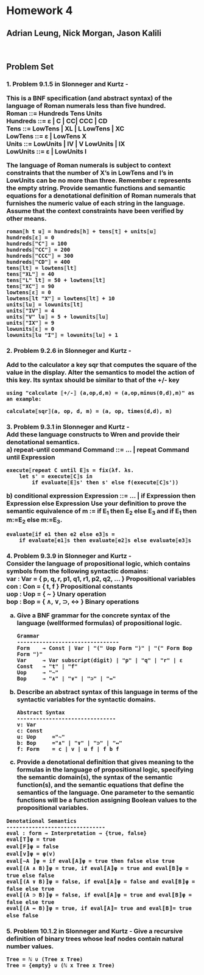 # Homework 4

## Adrian Leung, Nick Morgan, Jason Kalili

<br>

## Problem Set

<!-- ![Wren Rules](./assets/hw3/wren_ast_rules.png) -->

<h3><b>1. Problem 9.1.5 in Slonneger and Kurtz -</b>

This is a BNF specification (and abstract syntax) of the language of Roman numerals less than five hundred. <br>
Roman ::= Hundreds Tens Units<br>
Hundreds ::= ε | C | CC| CCC | CD<br>
Tens ::= LowTens | XL | L LowTens | XC<br>
LowTens ::= ε | LowTens X<br>
Units ::= LowUnits | IV | V LowUnits | IX<br>
LowUnits ::= ε | LowUnits I<br>

The language of Roman numerals is subject to context constraints that
the number of X’s in LowTens and I’s in LowUnits can be no more than
three. Remember ε represents the empty string.
Provide semantic functions and semantic equations for a denotational
definition of Roman numerals that furnishes the numeric value of each
string in the language. Assume that the context constraints have been
verified by other means.

```
roman⟦h t u⟧ = hundreds⟦h⟧ + tens⟦t⟧ + units⟦u⟧
hundreds⟦ε⟧ = 0
hundreds⟦"C"⟧ = 100
hundreds⟦"CC"⟧ = 200
hundreds⟦"CCC"⟧ = 300
hundreds⟦"CD"⟧ = 400
tens⟦lt⟧ = lowtens⟦lt⟧
tens⟦"XL"⟧ = 40
tens⟦"L" lt⟧ = 50 + lowtens⟦lt⟧
tens⟦"XC"⟧ = 90
lowtens⟦ε⟧ = 0
lowtens⟦lt "X"⟧ = lowtens⟦lt⟧ + 10
units⟦lu⟧ = lowunits⟦lt⟧
units⟦"IV"⟧ = 4
units⟦"V" lu⟧ = 5 + lowunits⟦lu⟧
units⟦"IX"⟧ = 9
lowunits⟦ε⟧ = 0
lowunits⟦lu "I"⟧ = lowunits⟦lu⟧ + 1
```

<h3><b>2. Problem 9.2.6 in Slonneger and Kurtz -</b>

Add to the calculator a key sqr that computes the square of the value in
the display. Alter the semantics to model the action of this key. Its syntax should be similar to that of the +/- key

```
using "calculate ⟦+/-⟧ (a,op,d,m) = (a,op,minus(0,d),m)" as an example:

calculate⟦sqr⟧(a, op, d, m) = (a, op, times(d,d), m)
```

<h3><b>3. Problem 9.3.1 in Slonneger and Kurtz - </b><br>
<b> Add these language constructs to Wren and provide their denotational
semantics.</b><br>
a) repeat-until command
Command ::= ... | repeat Command until Expression<br>

```
execute⟦repeat C until E⟧s = fix(λf. λs.
    let s' = execute⟦C⟧s in
        if evaluate⟦E⟧s' then s' else f(execute⟦C⟧s'))
```

b) conditional expression
Expression ::= ... | if Expression then Expression else Expression
Use your definition to prove the semantic equivalence of
m := if E<sub>1</sub> then E<sub>2</sub> else E<sub>3</sub> and if E<sub>1</sub> then m:=E<sub>2</sub> else m:=E<sub>3</sub>.<br>

```
evaluate⟦if e1 then e2 else e3⟧s =
    if evaluate⟦e1⟧s then evaluate⟦e2⟧s else evaluate⟦e3⟧s
```

<h3><b>4. Problem 9.3.9 in Slonneger and Kurtz -</b><br>
Consider the language of propositional logic, which contains symbols
from the following syntactic domains:<br>
var : Var = { p, q, r, p1, q1, r1, p2, q2, … } Propositional variables<br>
con : Con = { t, f } Propositional constants<br>
uop : Uop = { ~ } Unary operation<br>
bop : Bop = { ∧, ∨, ⊃, ↔ } Binary operations<br>
<ol style = 'list-style-type: lower-latin;'>
<li>Give a BNF grammar for the concrete syntax of the language (wellformed formulas) of propositional logic.

```
Grammar
--------------------------------
Form    → Const | Var | "(" Uop Form ")" | "(" Form Bop Form ")"
Var     → Var subscript(digit) | "p" | "q" | "r" | ε
Const   → "t" | "f"
Uop     → "~"
Bop     → "∧" | "∨" | "⊃" | "↔"
```

<li> Describe an abstract syntax of this language in terms of the syntactic
variables for the syntactic domains.

```
Abstract Syntax
-------------------------------
v: Var
c: Const
u: Uop     ="~"
b: Bop     ="∧" | "∨" | "⊃" | "↔"
f: Form    = c | v | u f | f b f
```

<li>Provide a denotational definition that gives meaning to the formulas
in the language of propositional logic, specifying the semantic
domain(s), the syntax of the semantic function(s), and the semantic
equations that define the semantics of the language. One parameter
to the semantic functions will be a function assigning Boolean values
to the propositional variables.
</ol>

```
Denotational Semantics
-------------------------------
eval : form → Interpretation → {true, false}
eval〚T〛φ = true
eval〚F〛φ = false
eval〚v〛φ = φ(v)
eval〚~A 〛φ = if eval〚A〛φ = true then false else true
eval〚(A ∧ B)〛φ = true, if eval〚A〛φ = true and eval〚B〛φ = true else false
eval〚(A ∨ B)〛φ = false, if eval〚A〛φ = false and eval〚B〛φ = false else true
eval〚(A ⊃ B)〛φ = false, if eval〚A〛φ = true and eval〚B〛φ = false else true
eval〚(A ↔ B)〛φ = true, if eval〚A〛= true and eval〚B〛= true else false
```

<h3><b>5. Problem 10.1.2 in Slonneger and Kurtz -</b>
Give a recursive definition of binary trees whose leaf nodes contain natural
number values.<br>

```
Tree = ℕ ∪ (Tree x Tree)
Tree = {empty} ∪ (ℕ x Tree x Tree)
```
